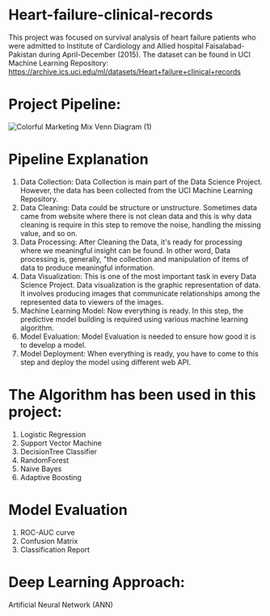 # Heart-failure-clinical-records

This project was focused on survival analysis of heart failure patients who were admitted to Institute of Cardiology and Allied hospital Faisalabad-Pakistan during April-December (2015). The dataset can be found in UCI Machine Learning Repository: https://archive.ics.uci.edu/ml/datasets/Heart+failure+clinical+records 

# Project Pipeline:

![Colorful Marketing Mix Venn Diagram (1)](https://user-images.githubusercontent.com/54431128/87176410-e141ff00-c2fb-11ea-9d3c-1794b7f26fc6.png)

# Pipeline Explanation

1. Data Collection: Data Collection is main part of the Data Science Project. However, the data has been collected from the UCI Machine Learning Repository.
2. Data Cleaning:   Data could be structure or unstructure. Sometimes data came from website where there is not clean data and this is why data cleaning is require in this step to remove the noise, handling the missing value, and so on. 
3. Data Processing: After Cleaning the Data, it's ready for processing where we meaningful insight can be found. In other word, Data processing is, generally, "the collection and manipulation of items of data to produce meaningful information.
4. Data Visualization: This is one of the most important task in every Data Science Project. Data visualization is the graphic representation of data. It involves producing images that communicate relationships among the represented data to viewers of the images.
5. Machine Learning Model: Now everything is ready. In this step, the predictive model building is required using various machine learning algorithm.
6. Model Evaluation: Model Evaluation is needed to ensure how good it is to develop a model.
7. Model Deployment: When everything is ready, you have to come to this step and deploy the model using different web API.


# The Algorithm has been used in this project:
1. Logistic Regression 
2. Support Vector Machine 
3. DecisionTree Classifier 
4. RandomForest 
5. Naive Bayes 
6. Adaptive Boosting

# Model Evaluation 
1.  ROC-AUC curve
2. Confusion Matrix
3. Classification Report

# Deep Learning Approach:
Artificial Neural Network (ANN)
